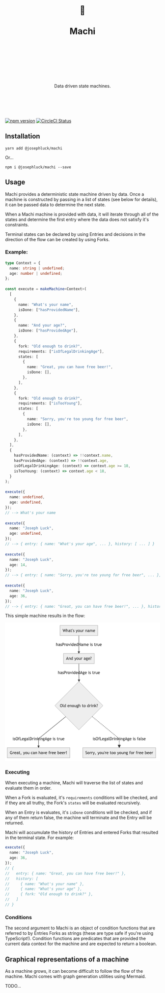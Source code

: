 <div align="center">
  <h1>
    <br/>
    <br/>
    🔌
    <br />
    <br />
    Machi
    <br />
    <br />
    <br />
    <br />
  </h1>
  <br />
  <p>
    Data driven state machines.
  </p>
  <br />
  <br />
  <br />
  <br />
</div>

[![npm version](https://img.shields.io/npm/v/@josephluck/machi.svg?style=flat)](https://www.npmjs.com/package/@josephluck/machi) [![CircleCI Status](https://circleci.com/gh/josephluck/machi.svg?style=shield&circle-token=:circle-token)](https://circleci.com/gh/josephluck/machi)

## Installation

```
yarn add @josephluck/machi
```

Or...

```
npm i @josephluck/machi --save
```

## Usage

Machi provides a deterministic state machine driven by data. Once a machine is constructed by passing in a list of states (see below for details), it can be passed data to determine the next state.

When a Machi machine is provided with data, it will iterate through all of the states and determine the first entry where the data does not satisfy it's constraints.

Terminal states can be declared by using Entries and decisions in the direction of the flow can be created by using Forks.

### Example:

```typescript
type Context = {
  name: string | undefined;
  age: number | undefined;
};

const execute = makeMachine<Context>(
  [
    {
      name: "What's your name",
      isDone: ["hasProvidedName"],
    },
    {
      name: "And your age?",
      isDone: ["hasProvidedAge"],
    },
    {
      fork: "Old enough to drink?",
      requirements: ["isOfLegalDrinkingAge"],
      states: [
        {
          name: "Great, you can have free beer!",
          isDone: [],
        },
      ],
    },
    {
      fork: "Old enough to drink?",
      requirements: ["isTooYoung"],
      states: [
        {
          name: "Sorry, you're too young for free beer",
          isDone: [],
        },
      ],
    },
  ],
  {
    hasProvidedName: (context) => !!context.name,
    hasProvidedAge: (context) => !!context.age,
    isOfLegalDrinkingAge: (context) => context.age >= 18,
    isTooYoung: (context) => context.age < 18,
  }
);

execute({
  name: undefined,
  age: undefined,
});
// --> What's your name

execute({
  name: "Joseph Luck",
  age: undefined,
});
// --> { entry: { name: "What's your age", ... }, history: [ ... ] }

execute({
  name: "Joseph Luck",
  age: 14,
});
// --> { entry: { name: "Sorry, you're too young for free beer", ... }, history: [ ... ] }

execute({
  name: "Joseph Luck",
  age: 36,
});
// --> { entry: { name: "Great, you can have free beer!", ... }, history: [ ... ] }
```

This simple machine results in the flow:

![simple flow](https://github.com/josephluck/machi/blob/master/screenshots/simple-machine.png?raw=true)

### Executing

When executing a machine, Machi will traverse the list of states and evaluate them in order.

When a Fork is evaluated, it's `requirements` conditions will be checked, and if they are all truthy, the Fork's `states` will be evaluated recursively.

When an Entry is evaluates, it's `isDone` conditions will be checked, and if any of them return false, the machine will terminate and the Entry will be returned.

Machi will accumulate the history of Entries and entered Forks that resulted in the terminal state. For example:

```typescript
execute({
  name: "Joseph Luck",
  age: 36,
});
// {
//   entry: { name: "Great, you can have free beer!" },
//   history: [
//     { name: "What's your name" },
//     { name: "What's your age" },
//     { fork: "Old enough to drink?" },
//   ]
// }
```

### Conditions

The second argument to Machi is an object of condition functions that are referred to by Entries Forks as strings (these are type safe if you're using TypeScript!). Condition functions are predicates that are provided the current data context for the machine and are expected to return a boolean.

## Graphical representations of a machine

As a machine grows, it can become difficult to follow the flow of the machine. Machi comes with graph generation utilities using Mermaid.

TODO...
